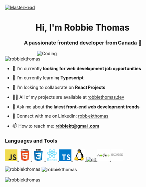 [![MasterHead](https://camo.githubusercontent.com/ba9f3bd30647e352a3f5e1e45eb45c6ec7bad6155cd16aaedf4a426738da0ca5/68747470733a2f2f696e646f616e616c79746963612e636f6d2f7374617469632f696d616765732f62616e6e6572722e676966)](https://robbiethomas.dev)
<h1 align="center">Hi, I'm Robbie Thomas</h1>
<h3 align="center">A passionate frontend developer from Canada 🍁</h3>
<img align="right" alt="Coding" width="400" src="https://cdn.dribbble.com/users/1162077/screenshots/3848914/programmer.gif">

<p align="left"> <img src="https://komarev.com/ghpvc/?username=robbiekthomas&label=Profile%20views&color=0e75b6&style=flat" alt="robbiekthomas" /> </p>

- 🔭 I’m currently **looking for web development job opportunities**

- 🌱 I’m currently learning **Typescript**

- 👯 I’m looking to collaborate on **React Projects**

- 👨‍💻 All of my projects are available at [robbiethomas.dev](robbiethomas.dev)

- 💬 Ask me about **the latest front-end web development trends**

- 💙 Connect with me on LinkedIn: [robbiekthomas](https://www.linkedin.com/in/robbiekthomas/)

- 📫 How to reach me: **robbiekt@gmail.com**


<h3 align="left">Languages and Tools:</h3>
<p align="left"> <a href="https://developer.mozilla.org/en-US/docs/Web/JavaScript" target="_blank" rel="noreferrer"> <img src="https://raw.githubusercontent.com/devicons/devicon/master/icons/javascript/javascript-original.svg" alt="javascript" width="40" height="40"/> </a> <a href="https://www.w3.org/html/" target="_blank" rel="noreferrer"> <img src="https://raw.githubusercontent.com/devicons/devicon/master/icons/html5/html5-original-wordmark.svg" alt="html5" width="40" height="40"/> </a> <a href="https://www.w3schools.com/css/" target="_blank" rel="noreferrer"> <img src="https://raw.githubusercontent.com/devicons/devicon/master/icons/css3/css3-original-wordmark.svg" alt="css3" width="40" height="40"/> </a>   <a href="https://reactjs.org/" target="_blank" rel="noreferrer"> <img src="https://raw.githubusercontent.com/devicons/devicon/master/icons/react/react-original-wordmark.svg" alt="react" width="40" height="40"/> </a> <a href="https://www.typescriptlang.org/" target="_blank" rel="noreferrer"> <img src="https://raw.githubusercontent.com/devicons/devicon/master/icons/typescript/typescript-original.svg" alt="typescript" width="40" height="40"/> </a><a href="https://www.linux.org/" target="_blank" rel="noreferrer"> <img src="https://raw.githubusercontent.com/devicons/devicon/master/icons/linux/linux-original.svg" alt="linux" width="40" height="40"/> </a><a href="https://git-scm.com/" target="_blank" rel="noreferrer"> <img src="https://www.vectorlogo.zone/logos/git-scm/git-scm-icon.svg" alt="git" width="40" height="40"/> </a><a href="https://nodejs.org" target="_blank" rel="noreferrer"> <img src="https://raw.githubusercontent.com/devicons/devicon/master/icons/nodejs/nodejs-original-wordmark.svg" alt="nodejs" width="40" height="40"/> </a> <a href="https://expressjs.com" target="_blank" rel="noreferrer"> <img src="https://raw.githubusercontent.com/devicons/devicon/master/icons/express/express-original-wordmark.svg" alt="express" width="40" height="40"/> </a> </p>

<p><img align="left" src="https://github-readme-stats.vercel.app/api/top-langs?username=robbiekthomas&show_icons=true&locale=en&layout=compact" alt="robbiekthomas" /></p>

<p>&nbsp;<img align="center" src="https://github-readme-stats.vercel.app/api?username=robbiekthomas&show_icons=true&locale=en" alt="robbiekthomas" /></p>

<p><img align="center" src="https://github-readme-streak-stats.herokuapp.com/?user=robbiekthomas&" alt="robbiekthomas" /></p>
